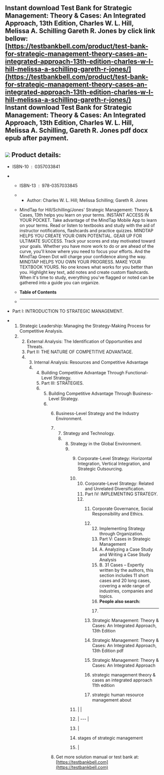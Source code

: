 Instant download **Test Bank for Strategic Management: Theory & Cases: An Integrated Approach, 13th Edition, Charles W. L. Hill, Melissa A. Schilling Gareth R. Jones** by click link bellow:  
[https://testbankbell.com/product/test-bank-for-strategic-management-theory-cases-an-integrated-approach-13th-edition-charles-w-l-hill-melissa-a-schilling-gareth-r-jones/](https://testbankbell.com/product/test-bank-for-strategic-management-theory-cases-an-integrated-approach-13th-edition-charles-w-l-hill-melissa-a-schilling-gareth-r-jones/)  
**Instant download Test Bank for Strategic Management: Theory & Cases: An Integrated Approach, 13th Edition, Charles W. L. Hill, Melissa A. Schilling, Gareth R. Jones pdf docx epub after payment.**
-----------------------------------------------------------------------------------------------------------------------------------------------------------------------------------------------------


![](https://testbankbell.com/wp-content/uploads/2023/05/9780357308752_TestBank.jpg)
**Product details:**
--------------------


* ISBN-10 ‏ : ‎ 0357033841
* * ISBN-13 ‏ : ‎ 978-0357033845
  * * Author: Charles W. L. Hill; Melissa Schilling; Gareth R. Jones
   
  * MindTap for Hill/Schilling/Jones' Strategic Management: Theory & Cases, 13th helps you learn on your terms. INSTANT ACCESS IN YOUR POCKET. Take advantage of the MindTap Mobile App to learn on your terms. Read or listen to textbooks and study with the aid of instructor notifications, flashcards and practice quizzes. MINDTAP HELPS YOU CREATE YOUR OWN POTENTIAL. GEAR UP FOR ULTIMATE SUCCESS. Track your scores and stay motivated toward your goals. Whether you have more work to do or are ahead of the curve, you'll know where you need to focus your efforts. And the MindTap Green Dot will charge your confidence along the way. MINDTAP HELPS YOU OWN YOUR PROGRESS. MAKE YOUR TEXTBOOK YOURS. No one knows what works for you better than you. Highlight key text, add notes and create custom flashcards. When it's time to study, everything you've flagged or noted can be gathered into a guide you can organize.
  * **Table of Contents**
  * ---------------------
 
* Part I: INTRODUCTION TO STRATEGIC MANAGEMENT.
* 1. Strategic Leadership: Managing the Strategy-Making Process for Competitive Analysis.
  2. 2. External Analysis: The Identification of Opportunities and Threats.
     3. Part II: THE NATURE OF COMPETITIVE ADVANTAGE.
     4. 3. Internal Analysis: Resources and Competitive Advantage
        4. 4. Building Competitive Advantage Through Functional-Level Strategy.
           5. Part III: STRATEGIES.
           6. 5. Building Competitive Advantage Through Business-Level Strategy.
              6. 6. Business-Level Strategy and the Industry Environment.
                 7. 7. Strategy and Technology.
                    8. 8. Strategy in the Global Environment.
                       9. 9. Corporate-Level Strategy: Horizontal Integration, Vertical Integration, and Strategic Outsourcing.
                          10. 10. Corporate-Level Strategy: Related and Unrelated Diversification.
                              11. Part IV: IMPLEMENTING STRATEGY.
                              12. 11. Corporate Governance, Social Responsibility and Ethics.
                                  12. 12. Implementing Strategy through Organization.
                                      13. Part V: Cases in Strategic Management
                                      14. A. Analyzing a Case Study and Writing a Case Study Analysis
                                      15. B. 31 Cases – Expertly written by the authors, this section includes 11 short cases and 20 long cases, covering a wide range of industries, companies and topics.
                                      16. **People also search:**
                                      17. -----------------------
                                     
                                  13. Strategic Management: Theory & Cases: An Integrated Approach, 13th Edition
                                  14. Strategic Management: Theory & Cases: An Integrated Approach, 13th Edition pdf
                                  15. Strategic Management: Theory & Cases: An Integrated Approach
                                  16. strategic management theory & cases an integrated approach 11th edition
                                  17. strategic human resource management about
                                 
                          11. |  |
                          12. | --- |
                          13. |
                          14. stages of strategic management
                          15.  |
                         
                 8.  Get more solution manual or test bank at: [https://testbankbell.com](https://testbankbell.com)
